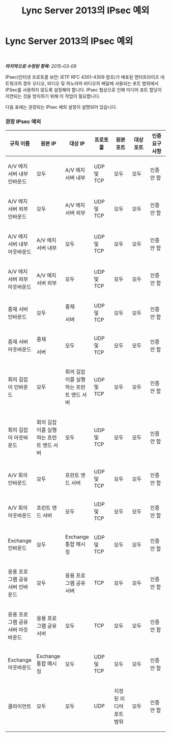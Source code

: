 ﻿---
title: Lync Server 2013의 IPsec 예외
TOCTitle: Lync Server 2013의 IPsec 예외
ms:assetid: 241f1eca-6f2f-44de-90b1-2cb659cbe27c
ms:mtpsurl: https://technet.microsoft.com/ko-kr/library/Gg425719(v=OCS.15)
ms:contentKeyID: 49303064
ms.date: 08/10/2015
mtps_version: v=OCS.15
ms.translationtype: HT
---

# Lync Server 2013의 IPsec 예외

 

_**마지막으로 수정된 항목:** 2015-03-09_

IPsec(인터넷 프로토콜 보안: IETF RFC 4301-4309 참조)가 배포된 엔터프라이즈 네트워크의 경우 오디오, 비디오 및 파노라마 비디오의 배달에 사용되는 포트 범위에서 IPSec를 사용하지 않도록 설정해야 합니다. IPsec 협상으로 인해 미디어 포트 할당이 지연되는 것을 방지하기 위해 이 작업이 필요합니다.

다음 표에는 권장되는 IPsec 예외 설정이 설명되어 있습니다.

### 권장 IPsec 예외

<table style="width:100%;">
<colgroup>
<col style="width: 14%" />
<col style="width: 14%" />
<col style="width: 14%" />
<col style="width: 14%" />
<col style="width: 14%" />
<col style="width: 14%" />
<col style="width: 14%" />
</colgroup>
<thead>
<tr class="header">
<th>규칙 이름</th>
<th>원본 IP</th>
<th>대상 IP</th>
<th>프로토콜</th>
<th>원본 포트</th>
<th>대상 포트</th>
<th>인증 요구 사항</th>
</tr>
</thead>
<tbody>
<tr class="odd">
<td><p>A/V 에지 서버 내부 인바운드</p></td>
<td><p>모두</p></td>
<td><p>A/V 에지 서버 내부</p></td>
<td><p>UDP 및 TCP</p></td>
<td><p>모두</p></td>
<td><p>모두</p></td>
<td><p>인증 안 함</p></td>
</tr>
<tr class="even">
<td><p>A/V 에지 서버 외부 인바운드</p></td>
<td><p>모두</p></td>
<td><p>A/V 에지 서버 외부</p></td>
<td><p>UDP 및 TCP</p></td>
<td><p>모두</p></td>
<td><p>모두</p></td>
<td><p>인증 안 함</p></td>
</tr>
<tr class="odd">
<td><p>A/V 에지 서버 내부 아웃바운드</p></td>
<td><p>A/V 에지 서버 내부</p></td>
<td><p>모두</p></td>
<td><p>UDP 및 TCP</p></td>
<td><p>모두</p></td>
<td><p>모두</p></td>
<td><p>인증 안 함</p></td>
</tr>
<tr class="even">
<td><p>A/V 에지 서버 외부 아웃바운드</p></td>
<td><p>A/V 에지 서버 외부</p></td>
<td><p>모두</p></td>
<td><p>UDP 및 TCP</p></td>
<td><p>모두</p></td>
<td><p>모두</p></td>
<td><p>인증 안 함</p></td>
</tr>
<tr class="odd">
<td><p>중재 서버 인바운드</p></td>
<td><p>모두</p></td>
<td><p>중재</p>
<p>서버</p></td>
<td><p>UDP 및 TCP</p></td>
<td><p>모두</p></td>
<td><p>모두</p></td>
<td><p>인증 안 함</p></td>
</tr>
<tr class="even">
<td><p>중재 서버 아웃바운드</p></td>
<td><p>중재</p>
<p>서버</p></td>
<td><p>모두</p></td>
<td><p>UDP 및 TCP</p></td>
<td><p>모두</p></td>
<td><p>모두</p></td>
<td><p>인증 안 함</p></td>
</tr>
<tr class="odd">
<td><p>회의 길잡이 인바운드</p></td>
<td><p>모두</p></td>
<td><p>회의 길잡이를 실행하는 프런트 엔드 서버</p></td>
<td><p>UDP 및 TCP</p></td>
<td><p>모두</p></td>
<td><p>모두</p></td>
<td><p>인증 안 함</p></td>
</tr>
<tr class="even">
<td><p>회의 길잡이 아웃바운드</p></td>
<td><p>회의 길잡이를 실행하는 프런트 엔드 서버</p></td>
<td><p>모두</p></td>
<td><p>UDP 및 TCP</p></td>
<td><p>모두</p></td>
<td><p>모두</p></td>
<td><p>인증 안 함</p></td>
</tr>
<tr class="odd">
<td><p>A/V 회의 인바운드</p></td>
<td><p>모두</p></td>
<td><p>프런트 엔드 서버</p></td>
<td><p>UDP 및 TCP</p></td>
<td><p>모두</p></td>
<td><p>모두</p></td>
<td><p>인증 안 함</p></td>
</tr>
<tr class="even">
<td><p>A/V 회의 아웃바운드</p></td>
<td><p>프런트 엔드 서버</p></td>
<td><p>모두</p></td>
<td><p>UDP 및 TCP</p></td>
<td><p>모두</p></td>
<td><p>모두</p></td>
<td><p>인증 안 함</p></td>
</tr>
<tr class="odd">
<td><p>Exchange 인바운드</p></td>
<td><p>모두</p></td>
<td><p>Exchange 통합 메시징</p></td>
<td><p>UDP 및 TCP</p></td>
<td><p>모두</p></td>
<td><p>모두</p></td>
<td><p>인증 안 함</p></td>
</tr>
<tr class="even">
<td><p>응용 프로그램 공유 서버 인바운드</p></td>
<td><p>모두</p></td>
<td><p>응용 프로그램 공유 서버</p></td>
<td><p>TCP</p></td>
<td><p>모두</p></td>
<td><p>모두</p></td>
<td><p>인증 안 함</p></td>
</tr>
<tr class="odd">
<td><p>응용 프로그램 공유 서버 아웃바운드</p></td>
<td><p>응용 프로그램 공유 서버</p></td>
<td><p>모두</p></td>
<td><p>TCP</p></td>
<td><p>모두</p></td>
<td><p>모두</p></td>
<td><p>인증 안 함</p></td>
</tr>
<tr class="even">
<td><p>Exchange 아웃바운드</p></td>
<td><p>Exchange 통합 메시징</p></td>
<td><p>모두</p></td>
<td><p>UDP 및 TCP</p></td>
<td><p>모두</p></td>
<td><p>모두</p></td>
<td><p>인증 안 함</p></td>
</tr>
<tr class="odd">
<td><p>클라이언트</p></td>
<td><p>모두</p></td>
<td><p>모두</p></td>
<td><p>UDP</p></td>
<td><p>지정된 미디어 포트 범위</p></td>
<td><p>모두</p></td>
<td><p>인증 안 함</p></td>
</tr>
</tbody>
</table>

